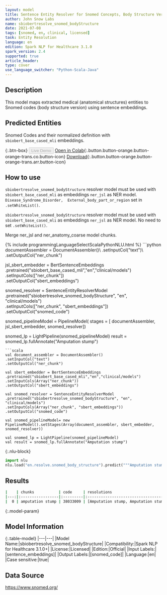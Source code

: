 ```yaml
---
layout: model
title: Sentence Entity Resolver for Snomed Concepts, Body Structure Version (sbiobert_base_cased_mli)
author: John Snow Labs
name: sbiobertresolve_snomed_bodyStructure
date: 2021-07-08
tags: [snomed, en, clinical, licensed]
task: Entity Resolution
language: en
edition: Spark NLP for Healthcare 3.1.0
spark_version: 2.4
supported: true
article_header:
type: cover
use_language_switcher: "Python-Scala-Java"
---
```


## Description

This model maps extracted medical (anatomical structures) entities to Snomed codes (body structure version) using sentence embeddings.

## Predicted Entities

Snomed Codes and their normalized definition with `sbiobert_base_cased_mli` embeddings.

{:.btn-box}
<button class="button button-orange" disabled>Live Demo</button>
[Open in Colab](https://colab.research.google.com/github/JohnSnowLabs/spark-nlp-workshop/blob/master/tutorials/Certification_Trainings/Healthcare/24.Improved_Entity_Resolvers_in_SparkNLP_with_sBert.ipynb){:.button.button-orange.button-orange-trans.co.button-icon}
[Download](https://s3.amazonaws.com/auxdata.johnsnowlabs.com/clinical/models/sbiobertresolve_snomed_bodyStructure_en_3.1.0_2.4_1625732176926.zip){:.button.button-orange.button-orange-trans.arr.button-icon}

## How to use

```sbiobertresolve_snomed_bodyStructure``` resolver model must be used with ```sbiobert_base_cased_mli``` as embeddings ```ner_jsl``` as NER model. ```Disease_Syndrome_Disorder, 
External_body_part_or_region``` set in ```.setWhiteList()```.

```sbiobertresolve_snomed_bodyStructure``` resolver model must be used with ```sbiobert_base_cased_mli``` as embeddings ```ner_jsl``` as NER model. No need to set ```.setWhiteList()```.

Merge ner_jsl and ner_anatomy_coarse model chunks.

<div class="tabs-box" markdown="1">
{% include programmingLanguageSelectScalaPythonNLU.html %}
```python
documentAssembler = DocumentAssembler()\
.setInputCol("text")\
.setOutputCol("ner_chunk")

jsl_sbert_embedder = BertSentenceEmbeddings\
.pretrained("sbiobert_base_cased_mli","en","clinical/models")\
.setInputCols(["ner_chunk"])\
.setOutputCol("sbert_embeddings")

snomed_resolver = SentenceEntityResolverModel\
.pretrained("sbiobertresolve_snomed_bodyStructure", "en", "clinical/models") \
.setInputCols(["ner_chunk", "sbert_embeddings"]) \
.setOutputCol("snomed_code")

snomed_pipelineModel = PipelineModel(
stages = [
documentAssembler,
jsl_sbert_embedder,
snomed_resolver])

snomed_lp = LightPipeline(snomed_pipelineModel)
result = snomed_lp.fullAnnotate("Amputation stump")
```
```scala
val document_assembler = DocumentAssembler()
.setInputCol("text")
.setOutputCol("ner_chunk")

val sbert_embedder = BertSentenceEmbeddings
.pretrained("sbiobert_base_cased_mli","en","clinical/models")
.setInputCols(Array("ner_chunk"))
.setOutputCol("sbert_embeddings")

val snomed_resolver = SentenceEntityResolverModel
.pretrained("sbiobertresolve_snomed_bodyStructure", "en", "clinical/models")
.setInputCols(Array("ner_chunk", "sbert_embeddings"))
.setOutputCol("snomed_code")

val snomed_pipelineModel= new PipelineModel().setStages(Array(document_assembler, sbert_embedder, snomed_resolver))

val snomed_lp = LightPipeline(snomed_pipelineModel)
val result = snomed_lp.fullAnnotate("Amputation stump")
```


{:.nlu-block}
```python
import nlu
nlu.load("en.resolve.snomed_body_structure").predict("""Amputation stump""")
```

</div>

## Results

```bash
|    | chunks           | code     | resolutions                                                                                                                                                                                                                                  | all_codes                                                                                       | all_distances                                                               |
|---:|:-----------------|:---------|:---------------------------------------------------------------------------------------------------------------------------------------------------------------------------------------------------------------------------------------------|:------------------------------------------------------------------------------------------------|:----------------------------------------------------------------------------|
|  0 | amputation stump | 38033009 | [Amputation stump, Amputation stump of upper limb, Amputation stump of left upper limb, Amputation stump of lower limb, Amputation stump of left lower limb, Amputation stump of right upper limb, Amputation stump of right lower limb, ...]| ['38033009', '771359009', '771364008', '771358001', '771367001', '771365009', '771368006', ...] | ['0.0000', '0.0773', '0.0858', '0.0863', '0.0905', '0.0911', '0.0972', ...] |
```

{:.model-param}
## Model Information

{:.table-model}
|---|---|
|Model Name:|sbiobertresolve_snomed_bodyStructure|
|Compatibility:|Spark NLP for Healthcare 3.1.0+|
|License:|Licensed|
|Edition:|Official|
|Input Labels:|[sentence_embeddings]|
|Output Labels:|[snomed_code]|
|Language:|en|
|Case sensitive:|true|

## Data Source

https://www.snomed.org/